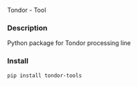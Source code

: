 Tondor - Tool

### Description 
Python package for Tondor processing line  

### Install
```
pip install tondor-tools
```
